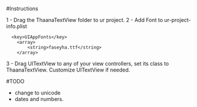 #Instructions

1 - Drag the ThaanaTextView folder to ur project. 
2 - Add Font to ur-project-info.plist

      <key>UIAppFonts</key>
        <array>
        	<string>faseyha.ttf</string>
        </array>

3 - Drag UITextView to any of your view controllers, set its class to ThaanaTextView. Customize UITextView if needed.


#TODO

* change to unicode
* dates and numbers.
